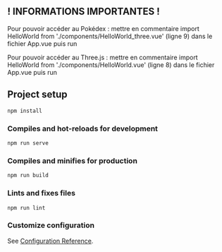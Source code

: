 ## ! INFORMATIONS IMPORTANTES !

Pour pouvoir accéder au Pokédex : mettre en commentaire import HelloWorld from './components/HelloWorld_three.vue' (ligne 9) dans le fichier App.vue puis run

Pour pouvoir accéder au Three.js : mettre en commentaire import HelloWorld from './components/HelloWorld.vue' (ligne 8) dans le fichier App.vue puis run

## Project setup
```
npm install
```

### Compiles and hot-reloads for development
```
npm run serve
```

### Compiles and minifies for production
```
npm run build
```

### Lints and fixes files
```
npm run lint
```

### Customize configuration
See [Configuration Reference](https://cli.vuejs.org/config/).
